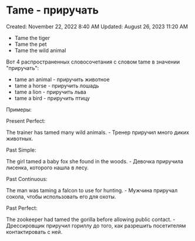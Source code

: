 # Tame - приручать

Created: November 22, 2022 8:40 AM
Updated: August 26, 2023 11:20 AM

- Tame the tiger
- Tame the pet
- Tame the wild animal

Вот 4 распространенных словосочетания с словом tame в значении "приручать":

- tame an animal - приручить животное
- tame a horse - приручить лошадь
- tame a lion - приручить льва
- tame a bird - приручить птицу

Примеры:

Present Perfect:

The trainer has tamed many wild animals. - Тренер приручил много диких животных.

Past Simple:

The girl tamed a baby fox she found in the woods. - Девочка приручила лисенка, которого нашла в лесу.

Past Continuous:

The man was taming a falcon to use for hunting. - Мужчина приручал сокола, чтобы использовать его для охоты.

Past Perfect:

The zookeeper had tamed the gorilla before allowing public contact. - Дрессировщик приручил гориллу до того, как разрешить посетителям контактировать с ней.